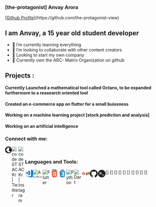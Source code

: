 ### [the-protagonist] Anvay Arora 

[[Github Profile]("https://raw.githubusercontent.com/iconic/open-iconic/master/svg/globe.svg")](https://github.com/the-protagonist-view)

## I am Anvay, a 15 year old student developer

- 🌱 I’m currently learning everything 
- 👯 I’m looking to collaborate with other content creators
- 🥅 Looking to start my own company 
- 🔭 Currently own the ARC- Matrix Organization on github

## Projects :

#### Currently Launched a mathematical tool called Octans, to be expanded furthermore to a reasearch oriented tool
#### Created an e-commerce app on flutter for a small buissness
#### Working on a machine learning project [stock prediction and analysis]
#### Working on an artificial intelligence

### Connect with me:

[<img align="left" alt="codeSTACKr.com" width="22px" src="https://raw.githubusercontent.com/iconic/open-iconic/master/svg/globe.svg" />][website]
[<img align="left" alt="codeSTACKr | Twitter" width="22px" src="https://cdn.jsdelivr.net/npm/simple-icons@v3/icons/twitter.svg" />][twitter]
[<img align="left" alt="codeSTACKr | Instagram" width="22px" src="https://cdn.jsdelivr.net/npm/simple-icons@v3/icons/instagram.svg" />][instagram]

<br />

### Languages and Tools:

[<img align="left" alt="Visual Studio Code" width="26px" src="https://raw.githubusercontent.com/github/explore/80688e429a7d4ef2fca1e82350fe8e3517d3494d/topics/visual-studio-code/visual-studio-code.png" />]
[<img align="left" alt="Android Studio" width="32px" height="26px" src="https://banner2.cleanpng.com/20180615/hw/kisspng-android-studio-integrated-development-environment-build-ios-database-apps-with-swift-and-sqlite-5b2462d7835791.917063311529111255538.jpg" />]
[<img align="left" alt="Flutter" width="26px" src="https://cdn.worldvectorlogo.com/logos/flutter-logo.svg" />]
[<img align="left" alt="HTML5" width="26px" src="https://raw.githubusercontent.com/github/explore/80688e429a7d4ef2fca1e82350fe8e3517d3494d/topics/html/html.png" />]
[<img align="left" alt="CSS3" width="26px" src="https://raw.githubusercontent.com/github/explore/80688e429a7d4ef2fca1e82350fe8e3517d3494d/topics/css/css.png" />]
[<img align="left" alt="Python" width="26px" src="https://i.pinimg.com/originals/8f/ad/12/8fad125b8f6082bdb7deb0aa593dfb49.jpg" />]
[<img align="left" alt="Dart" width="26px" src="https://image.pngaaa.com/400/23400-middle.png" />]
[<img align="left" alt="Git" width="26px" src="https://raw.githubusercontent.com/github/explore/80688e429a7d4ef2fca1e82350fe8e3517d3494d/topics/git/git.png" />]
[<img align="left" alt="GitHub" width="26px" src="https://raw.githubusercontent.com/github/explore/78df643247d429f6cc873026c0622819ad797942/topics/github/github.png" />]
[<img align="left" alt="Terminal" width="26px" src="https://raw.githubusercontent.com/github/explore/80688e429a7d4ef2fca1e82350fe8e3517d3494d/topics/terminal/terminal.png" />]

<br />
<br />


</details>

[website]: https://github.com/the-protagonist-view
[twitter]: https://twitter.com/anvay_arora
[instagram]: https://www.instagram.com/anvay.arora05/
